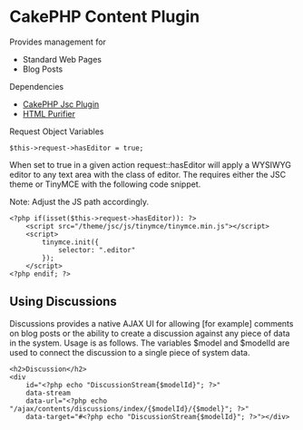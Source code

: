 # CakePHP Content Plugin

Provides management for 

* Standard Web Pages
* Blog Posts

Dependencies 

* [CakePHP Jsc Plugin](https://github.com/jasonsnider/cakephp-utilities-plugin)
* [HTML Purifier](http://htmlpurifier.org/)

Request Object Variables

````
$this->request->hasEditor = true;
````

When set to true in a given action request::hasEditor will apply a WYSIWYG editor to any text area with the class of
editor. The requires either the JSC theme or TinyMCE with the following code snippet.

Note: Adjust the JS path accordingly.

````
<?php if(isset($this->request->hasEditor)): ?>
    <script src="/theme/jsc/js/tinymce/tinymce.min.js"></script>
    <script>
        tinymce.init({
            selector: ".editor"
        });
    </script>
<?php endif; ?>
````

## Using Discussions

Discussions provides a native AJAX UI for allowing [for example] comments on blog posts or the ability to create a 
discussion against any piece of data in the system. Usage is as follows. The variables $model and $modelId are used 
to connect the discussion to a single piece of system data.

````
<h2>Discussion</h2>
<div 
    id="<?php echo "DiscussionStream{$modelId}"; ?>"
    data-stream
    data-url="<?php echo "/ajax/contents/discussions/index/{$modelId}/{$model}"; ?>"
    data-target="#<?php echo "DiscussionStream{$modelId}"; ?>"></div>
````
